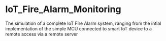 # IoT_Fire_Alarm_Monitoring
The simulation of a complete IoT Fire Alarm system, ranging from the intial implementation of the simple MCU connected to smart IoT device to a remote access via a remote server
